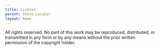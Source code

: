 ```yaml
---
title: License
parent: Store Locator
layout: home
---
```


All rights reserved. No part of this work may be reproduced, distributed, or transmitted in any form or by any means without the prior written permission of the copyright holder.
